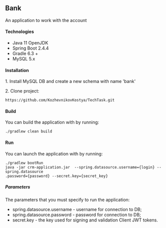 ## Bank
An application to work with the account

#### Technologies
+ Java 11 OpenJDK
+ Spring Boot 2.4.4
+ Gradle 6.3 + 
+ MySQL 5.x

#### Installation
1\. Install MySQL DB and create a new schema with name 'bank'

2\. Clone project:
```
https://github.com/KozhevnikovKostya/TechTask.git
```
#### Build
You can build the application with by running:
```
./gradlew clean build
```

#### Run
You can launch the application with by running:
```
./gradlew bootRun
java -jar crm-application.jar  --spring.datasource.username={login} --spring.datasource
.password={password} --secret.key={secret_key}
```

##### Parameters
The parameters that you must specify to run the application:
+ spring.datasource.username - username for connection to DB;
+ spring.datasource.password - password for connection to DB;
+ secret.key - the key used for signing and validation Client JWT tokens.
